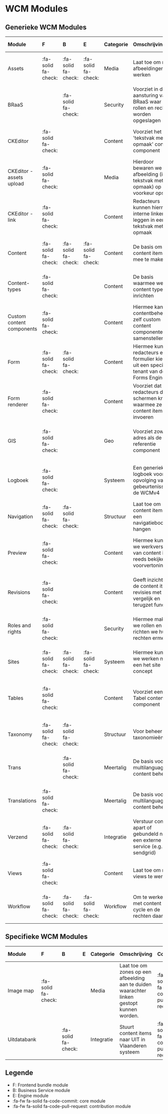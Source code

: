 # WCM Modules

## Generieke WCM Modules

| Module                        | F                   | B                   | E                   | Categorie                                               | Omschrijving                                                                                 | Core?                           | Gebruik      |  Oorsprong          | Gemaakt door      |
|:------------------------------|:--------------------|:--------------------|:--------------------|:--------------------------------------------------------|:---------------------------------------------------------------------------------------------|:--------------------------------|:-------------|:--------------------|:------------------|
| Assets                        | :fa-solid fa-check: | :fa-solid fa-check: | :fa-solid fa-check: | <span class="a-badge a-badge--primary">Media</span>     | Laat toe om met afbeeldingen te werken                                                       | :fa-solid fa-code-commit:       | Aanbevolen   | antwerpen.be        | Studio Hyperdrive |
| BRaaS                         |                     | :fa-solid fa-check: |                     | <span class="a-badge a-badge--primary">Security</span>  | Voorziet in de aansturing van BRaaS waar de rollen en rechten worden opgeslagen              | :fa-solid fa-code-commit:       | Noodzakelijk | antwerpen.be        | Studio Hyperdrive |
| CKEditor                      | :fa-solid fa-check: |                     |                     | <span class="a-badge a-badge--primary">Content</span>   | Voorziet het 'tekstvak met opmaak' content component                                         | :fa-solid fa-code-commit:       | Noodzakelijk | antwerpen.be        | Studio Hyperdrive |
| CKEditor - assets upload      | :fa-solid fa-check: |                     |                     | <span class="a-badge a-badge--primary">Media</span>     | Hierdoor bewaren we afbeelding (in tekstvak met opmaak) op een voorkeur opslag               | :fa-solid fa-code-pull-request: |              | antwerpen.be        | Studio Hyperdrive |
| CKEditor - link               | :fa-solid fa-check: |                     |                     | <span class="a-badge a-badge--primary">Content</span>   | Redacteurs kunnen hiermee interne linken leggen in een tekstvak met opmaak                   | :fa-solid fa-code-pull-request: |              | antwerpen.be        | Studio Hyperdrive |
| Content                       | :fa-solid fa-check: | :fa-solid fa-check: | :fa-solid fa-check: | <span class="a-badge a-badge--primary">Content</span>   | De basis om content items mee te maken                                                       | :fa-solid fa-code-commit:       | Noodzakelijk | antwerpen.be        | Studio Hyperdrive |
| Content-types                 | :fa-solid fa-check: |                     |                     | <span class="a-badge a-badge--primary">Content</span>   | De basis waarmee we content types inrichten                                                  | :fa-solid fa-code-commit:       | Noodzakelijk | antwerpen.be        | Studio Hyperdrive |
| Custom content components     | :fa-solid fa-check: |                     |                     | <span class="a-badge a-badge--primary">Content</span>   | Hiermee kan een contentbeheerder zelf custom content componenten samenstellen                | :fa-solid fa-code-commit:       | Aanbevolen   | antwerpen.be        | Studio Hyperdrive |
| Form                          | :fa-solid fa-check: | :fa-solid fa-check: |                     | <span class="a-badge a-badge--primary">Content</span>   | Hiermee kunnen redacteurs een formulier kiezen uit een specifieke tenant van de Forms Engine | :fa-solid fa-code-pull-request: |              | politieantwerpen.be | Studio Hyperdrive |
| Form renderer                 | :fa-solid fa-check: |                     |                     | <span class="a-badge a-badge--primary">Content</span>   | Voorziet dat de redacteurs de schermen krijgen waarmee ze de content items invoeren          | :fa-solid fa-code-commit:       | Noodzakelijk | antwerpen.be        | Studio Hyperdrive |
| GIS                           | :fa-solid fa-check: |                     |                     | <span class="a-badge a-badge--primary">Geo</span>       | Voorziet zowel de adres als de GIS referentie component                                      | :fa-solid fa-code-pull-request: |              | antwerpen.be        | Studio Hyperdrive |
| Logboek                       | :fa-solid fa-check: |                     |                     | <span class="a-badge a-badge--primary">Systeem</span>   | Een generiek logboek voor opvolging van de gebeurtenissen in de WCMv4                        | :fa-solid fa-code-pull-request: | Aanbevolen   | politieantwerpen.be | Yapla             |
| Navigation                    | :fa-solid fa-check: | :fa-solid fa-check: |                     | <span class="a-badge a-badge--primary">Structuur</span> | Laat toe om content items in een navigatieboom te hangen                                     | :fa-solid fa-code-commit:       | Aanbevolen   | antwerpen.be        | Studio Hyperdrive |
| Preview                       | :fa-solid fa-check: |                     |                     | <span class="a-badge a-badge--primary">Content</span>   | Hiermee kunnen we werkversies van content items reeds bekijken in voorvertoning              | :fa-solid fa-code-pull-request: | Aanbevolen   | antwerpen.be        | Studio Hyperdrive |
| Revisions                     | :fa-solid fa-check: |                     |                     | <span class="a-badge a-badge--primary">Content</span>   | Geeft inzicht in de content item revisies met vergelijk en terugzet functies.                | :fa-solid fa-code-pull-request: | Aanbevolen   | antwerpen.be        | Studio Hyperdrive |
| Roles and rights              | :fa-solid fa-check: |                     |                     | <span class="a-badge a-badge--primary">Security</span>  | Hiermee maken we rollen en richten we hun rechten ermee in.                                  | :fa-solid fa-code-commit:       | Noodzakelijk | antwerpen.be        | Studio Hyperdrive |
| Sites                         | :fa-solid fa-check: | :fa-solid fa-check: | :fa-solid fa-check: | <span class="a-badge a-badge--primary">Systeem</span>   | Hiermee kunnen we werken met een het site concept                                            | :fa-solid fa-code-commit:       | Noodzakelijk | antwerpen.be        | Studio Hyperdrive |
| Tables                        | :fa-solid fa-check: |                     |                     | <span class="a-badge a-badge--primary">Content</span>   | Voorziet een Tabel content component                                                         | :fa-solid fa-code-pull-request: |              | antwerpen.be        | Yapla             |
| Taxonomy                      | :fa-solid fa-check: | :fa-solid fa-check: |                     | <span class="a-badge a-badge--primary">Structuur</span> | Voor beheer van taxonomieën                                                                  | :fa-solid fa-code-commit:       | Aanbevolen   | antwerpen.be        | Studio Hyperdrive |
| Trans                         |                     | :fa-solid fa-check: |                     | <span class="a-badge a-badge--primary">Meertalig</span> | De basis voor multilanguage content beheer                                                   | :fa-solid fa-code-commit:       | Noodzakelijk | antwerpen.be        | Studio Hyperdrive |
| Translations                  | :fa-solid fa-check: |                     |                     | <span class="a-badge a-badge--primary">Meertalig</span> | De basis voor multilanguage content beheer                                                   | :fa-solid fa-code-commit:       | Noodzakelijk | antwerpen.be        | Studio Hyperdrive |
| Verzend                       | :fa-solid fa-check: | :fa-solid fa-check: |                     | <span class="a-badge a-badge--primary">Integratie</span>| Verstuur content apart of gebundeld naar een externe service (e.g. sendgrid)                 | :fa-solid fa-code-pull-request: |              | politieantwerpen.be | Yapla             |
| Views                         | :fa-solid fa-check: |                     |                     | <span class="a-badge a-badge--primary">Content</span>   | Laat toe om met views te werken                                                              | :fa-solid fa-code-commit:       | Aanbevolen   | antwerpen.be        | Studio Hyperdrive |
| Workflow                      | :fa-solid fa-check: | :fa-solid fa-check: | :fa-solid fa-check: | <span class="a-badge a-badge--primary">Workflow</span>  | Om te werken met content life cycle en de rechten daarop                                     | :fa-solid fa-code-commit:       | Noodzakelijk | antwerpen.be        | Studio Hyperdrive |

## Specifieke WCM Modules

| Module                        | F                   | B                   | E                   | Categorie                                               | Omschrijving                                                                                 | Core?                           | Oorsprong           | Gemaakt door      | 
|:------------------------------|:--------------------|:--------------------|:--------------------|:--------------------------------------------------------|:---------------------------------------------------------------------------------------------|:--------------------------------|:--------------------|:------------------|
| Image map                     | :fa-solid fa-check: |                     |                     | <span class="a-badge a-badge--primary">Media</span>     | Laat toe om zones op een afbeelding aan te duiden waarachter linken gestopt kunnen worden.   | :fa-solid fa-code-pull-request: | OiA                 | Unikoo            |
| Uitdatabank                   |                     | :fa-solid fa-check: |                     | <span class="a-badge a-badge--primary">Integratie</span>| Stuurt content items naar UIT in Vlaanderen systeem                                          | :fa-solid fa-code-pull-request: | Cultuur sites       | Studio Hyperdrive |

## Legende
* F: Frontend bundle module
* B: Business Service module
* E: Engine module
* :fa-fw fa-solid fa-code-commit: core module
* :fa-fw fa-solid fa-code-pull-request: contribution module
